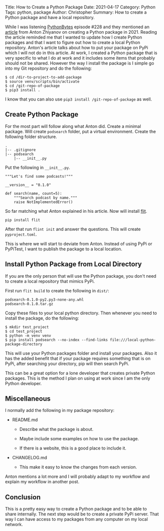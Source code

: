 Title: How to Create a Python Package
Date: 2021-04-17
Category: Python
Tags: python, package
Author: Christopher
Summary: How to create a Python package and have a local repository.

While I was listening
[PythonBytes](https://pythonbytes.fm/episodes/show/228/supreme-court-decides-api-copyright-battle)
episode #228 and they mentioned an
[article](https://antonz.org/python-packaging) from Anton Zhiyanov on creating
a Python package in 2021.
Reading the article reminded me that I wanted to update how I create Python
packages and that I want to figure out how to create a local Python
repository.
Anton's article talks about how to put your package on PyPi which I will not do
in this article.
At work, I created a Python package that is very specific to what I do at work
and it includes some items that probably should not be shared.
However the way I install the package is I simple go into my Git repository and
do the following:

    $ cd /dir-to-project-to-add-package
    $ source venv/scripts/bin/activate
    $ cd /git-repo-of-package
    $ pip3 install .

I know that you can also use `pip3 install /git-repo-of-package` as well.

## Create Python Package

For the most part will follow along what Anton did.
Create a minimal package.
Will create `podsearch` folder, put a virtual environment.
Create the following folder structure.

    .
    |-- .gitignore
    |-- podsearch
        |-- __init__.py

Put the following in `__init__.py`.

    """Let's find some podcasts!"""

    __version__ = "0.1.0"

    def search(name, count=5):
        """Search podcast by name."""
        raise NotImplementedError()

So far matching what Anton explained in his article.
Now will install [flit](https://flit.readthedocs.io/en/latest/).

    pip install flit

After that run `flint init` and answer the questions.
This will create `pyproject.toml`.

This is where we will start to deviate from Anton.
Instead of using PyPi or PyPiTest, I want to publish the package to a local
location.

## Install Python Package from Local Directory

If you are the only person that will use the Python package, you don't need to
create a local repository that mimics PyPi.

First run `flit build` to create the following in `dist/`:

    podsearch-0.1.0-py2.py3-none-any.whl
    podsearch-0.1.0.tar.gz

Copy these files to your local python directory.
Then whenever you need to install the package, do the following:

    $ mkdir test_project
    $ cd test_project
    $ python -m venv venv
    $ pip install podsearch --no-index --find-links file:///local-python-package-directory

This will use your Python packages folder and install your packages.
Also it has the added benefit that if your package requires something that is
on PyPi, after searching your directory, pip will then search PyPi.

This can be a great option for a lone developer that creates private Python
packages.
This is the method I plan on using at work since I am the only Python
developer.

## Miscellaneous

I normally add the following in my package repository:

- README.md

    - Describe what the package is about.

    - Maybe include some examples on how to use the package.

    - If there is a website, this is a good place to include it.

- CHANGELOG.md

    - This make it easy to know the changes from each version.

Anton mentions a lot more and I will probably adapt to my workflow and explain
my workflow in another post.

## Conclusion

This is a pretty easy way to create a Python package and to be able to share
internally.
The next step would be to create a private PyPi server.
That way I can have access to my packages from any computer on my local network.
